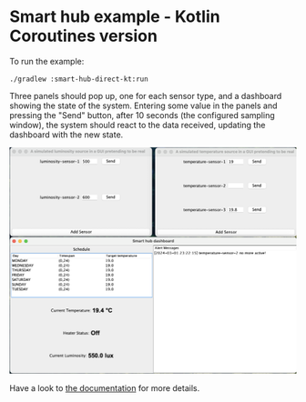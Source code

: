 # Smart hub example - Kotlin Coroutines version

To run the example:

```
./gradlew :smart-hub-direct-kt:run
```

Three panels should pop up, one for each sensor type, and a dashboard showing the state of the system.
Entering some value in the panels and pressing the "Send" button, after 10 seconds (the configured sampling window), the system should react to the data received, updating the dashboard with the new state.

![Smart hub example](../docs/site/content/res/img/smart-hub.png)

Have a look to [the documentation](https://tassiluca.github.io/direct-style-experiments/docs/04-rears/) for more details.

